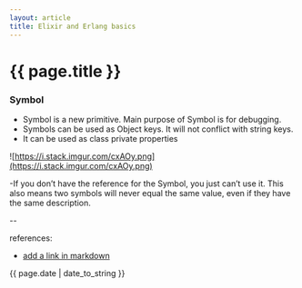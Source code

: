 ```yaml
---
layout: article
title: Elixir and Erlang basics
---
```

# {{ page.title }}

### Symbol

- Symbol is a new primitive. Main purpose of Symbol is for debugging.
- Symbols can be used as Object keys. It will not conflict with string keys.
- It can be used as class private properties

![https://i.stack.imgur.com/cxAOy.png](https://i.stack.imgur.com/cxAOy.png)

-If you don’t have the reference for the Symbol, you just can’t use it. This also means two symbols will never equal the same value, even if they have the same description.

--

references:

* [add a link in markdown](https://clearstreet.io)

{{ page.date | date_to_string }}

